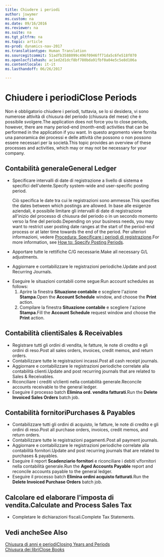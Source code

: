 ```yaml
---
title: Chiudere i periodi
author: jswymer
ms.custom: na
ms.date: 09/16/2016
ms.reviewer: na
ms.suite: na
ms.tgt_pltfrm: na
ms.topic: article
ms-prod: dynamics-nav-2017
ms.translationtype: Human Translation
ms.sourcegitcommit: 51adfb3588099c496f0946ff71da5c6fe518f070
ms.openlocfilehash: ac1ed2d1dcf8bf780bda91fbf0a04e5c5e8d106a
ms.contentlocale: it-it
ms.lasthandoff: 06/26/2017

---
```

# <a name="close-periods"></a><span data-ttu-id="1c1d5-102">Chiudere i periodi</span><span class="sxs-lookup"><span data-stu-id="1c1d5-102">Close Periods</span></span>
<span data-ttu-id="1c1d5-103">Non è obbligatorio chiudere i periodi, tuttavia, se lo si desidera, vi sono numerose attività di chiusura del periodo (chiusura del mese) che è possibile svolgere.</span><span class="sxs-lookup"><span data-stu-id="1c1d5-103">The application does not force you to close periods, however, there are many period-end (month-end) activities that can be performed in the application if you want.</span></span> <span data-ttu-id="1c1d5-104">In questo argomento viene fornita una panoramica dei processi e delle attività che possono o non possono essere necessari per la società.</span><span class="sxs-lookup"><span data-stu-id="1c1d5-104">This topic provides an overview of these processes and activities, which may or may not be necessary for your company.</span></span>

## <a name="general-ledger"></a><span data-ttu-id="1c1d5-105">Contabilità generale</span><span class="sxs-lookup"><span data-stu-id="1c1d5-105">General Ledger</span></span>
* <span data-ttu-id="1c1d5-106">Specificare intervalli di date di registrazione a livello di sistema e specifici dell'utente.</span><span class="sxs-lookup"><span data-stu-id="1c1d5-106">Specify system-wide and user-specific posting period.</span></span>

    <span data-ttu-id="1c1d5-107">Ciò specifica le date tra cui le registrazioni sono ammesse.</span><span class="sxs-lookup"><span data-stu-id="1c1d5-107">This specifies the dates between which postings are allowed.</span></span> <span data-ttu-id="1c1d5-108">In base alle esigenze aziendali, è possibile limitare gli intervalli di date di registrazione all'inizio del processo di chiusura del periodo o in un secondo momento verso la fine del periodo.</span><span class="sxs-lookup"><span data-stu-id="1c1d5-108">Depending on your business needs, you may want to restrict user posting date ranges at the start of the period-end process or at later time towards the end of the period.</span></span> <span data-ttu-id="1c1d5-109">Per ulteriori informazioni, vedere [Procedura: Specificare i periodi di registrazione](finance-setup-how-specify-posting-periods.md).</span><span class="sxs-lookup"><span data-stu-id="1c1d5-109">For more information, see [How to: Specify Posting Periods](finance-setup-how-specify-posting-periods.md).</span></span>
* <span data-ttu-id="1c1d5-110">Apportare tutte le rettifiche C/G necessarie.</span><span class="sxs-lookup"><span data-stu-id="1c1d5-110">Make all necessary G/L adjustments.</span></span>
* <span data-ttu-id="1c1d5-111">Aggiornare e contabilizzare le registrazioni periodiche.</span><span class="sxs-lookup"><span data-stu-id="1c1d5-111">Update and post Recurring Journals.</span></span>
<!--* Process Consolidations-->
* <span data-ttu-id="1c1d5-112">Eseguire le situazioni contabili come segue:</span><span class="sxs-lookup"><span data-stu-id="1c1d5-112">Run account schedules as follows:</span></span>
  1. <span data-ttu-id="1c1d5-113">Aprire la finestra **Situazione contabile** e scegliere l'azione **Stampa**.</span><span class="sxs-lookup"><span data-stu-id="1c1d5-113">Open the **Account Schedule** window, and choose the **Print** action.</span></span>
  2. <span data-ttu-id="1c1d5-114">Compilare la finestra **Situazione contabile** e scegliere l'azione **Stampa**.</span><span class="sxs-lookup"><span data-stu-id="1c1d5-114">Fill the **Account Schedule** request window and choose the **Print** action.</span></span>

## <a name="sales--receivables"></a><span data-ttu-id="1c1d5-115">Contabilità clienti</span><span class="sxs-lookup"><span data-stu-id="1c1d5-115">Sales & Receivables</span></span>
* <span data-ttu-id="1c1d5-116">Registrare tutti gli ordini di vendita, le fatture, le note di credito e gli ordini di reso.</span><span class="sxs-lookup"><span data-stu-id="1c1d5-116">Post all sales orders, invoices, credit memos, and return orders.</span></span>
* <span data-ttu-id="1c1d5-117">Contabilizzare tutte le registrazioni incassi.</span><span class="sxs-lookup"><span data-stu-id="1c1d5-117">Post all cash receipt journals.</span></span>
* <span data-ttu-id="1c1d5-118">Aggiornare e contabilizzare le registrazioni periodiche correlate alla contabilità clienti.</span><span class="sxs-lookup"><span data-stu-id="1c1d5-118">Update and post recurring journals that are related to Sales & Receivables.</span></span>
* <span data-ttu-id="1c1d5-119">Riconciliare i crediti v/clienti nella contabilità generale.</span><span class="sxs-lookup"><span data-stu-id="1c1d5-119">Reconcile accounts receivable to the general ledger.</span></span>
* <span data-ttu-id="1c1d5-120">Eseguire il processo batch **Elimina ord. vendita fatturati**.</span><span class="sxs-lookup"><span data-stu-id="1c1d5-120">Run the **Delete Invoiced Sales Orders** batch job.</span></span>

## <a name="purchases--payables"></a><span data-ttu-id="1c1d5-121">Contabilità fornitori</span><span class="sxs-lookup"><span data-stu-id="1c1d5-121">Purchases & Payables</span></span>
* <span data-ttu-id="1c1d5-122">Contabilizzare tutti gli ordini di acquisto, le fatture, le note di credito e gli ordini di reso.</span><span class="sxs-lookup"><span data-stu-id="1c1d5-122">Post all purchase orders, invoices, credit memos, and return orders.</span></span>
* <span data-ttu-id="1c1d5-123">Contabilizzare tutte le registrazioni pagamenti.</span><span class="sxs-lookup"><span data-stu-id="1c1d5-123">Post all payment journals.</span></span>
* <span data-ttu-id="1c1d5-124">Aggiornare e contabilizzare le registrazioni periodiche correlate alla contabilità fornitori.</span><span class="sxs-lookup"><span data-stu-id="1c1d5-124">Update and post recurring journals that are related to purchases & payables.</span></span>
* <span data-ttu-id="1c1d5-125">Eseguire il report **Scadenziario fornitori** e riconciliare i debiti v/fornitori nella contabilità generale.</span><span class="sxs-lookup"><span data-stu-id="1c1d5-125">Run the **Aged Accounts Payable** report and reconcile accounts payable to the general ledger.</span></span>
* <span data-ttu-id="1c1d5-126">Eseguire il processo batch **Elimina ordini acquisto fatturati**.</span><span class="sxs-lookup"><span data-stu-id="1c1d5-126">Run the **Delete Invoiced Purchase Orders** batch job.</span></span>

<!-- ### Fixed Assets
* Post all maintenance costs have been posted through the fixed asset journals or invoices.
* Post adjustments.
* Post appreciation.
* Post depreciation.
* Update and post the recurring fixed asset journal.-->

<!--### Intercompany
* Process Intercompany Postings.-->

## <a name="calculate-and-process-sales-tax"></a><span data-ttu-id="1c1d5-127">Calcolare ed elaborare l'imposta di vendita.</span><span class="sxs-lookup"><span data-stu-id="1c1d5-127">Calculate and Process Sales Tax</span></span>
*  <span data-ttu-id="1c1d5-128">Completare le dichiarazioni fiscali.</span><span class="sxs-lookup"><span data-stu-id="1c1d5-128">Complete Tax Statements.</span></span>

## <a name="see-also"></a><span data-ttu-id="1c1d5-129">Vedi anche</span><span class="sxs-lookup"><span data-stu-id="1c1d5-129">See Also</span></span>
[<span data-ttu-id="1c1d5-130">Chiusura di anni e periodi</span><span class="sxs-lookup"><span data-stu-id="1c1d5-130">Closing Years and Periods</span></span>](year-close-years-periods.md)  
[<span data-ttu-id="1c1d5-131">Chiusura dei libri</span><span class="sxs-lookup"><span data-stu-id="1c1d5-131">Close Books</span></span>](year-close-books.md)

